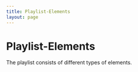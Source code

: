 ```yaml
---
title: Playlist-Elements
layout: page
---
```


# Playlist-Elements
The playlist consists of different types of elements.